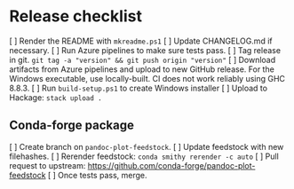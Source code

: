 # Release checklist

[ ] Render the README with `mkreadme.ps1`
[ ] Update CHANGELOG.md if necessary.
[ ] Run Azure pipelines to make sure tests pass.
[ ] Tag release in git.
    `git tag -a "version" && git push origin "version"`
[ ] Download artifacts from Azure pipelines and upload to new GitHub release.
    For the Windows executable, use locally-built. CI does not work reliably using GHC 8.8.3.
[ ] Run `build-setup.ps1` to create Windows installer
[ ] Upload to Hackage: `stack upload .`

## Conda-forge package
[ ] Create branch on `pandoc-plot-feedstock`.
[ ] Update feedstock with new filehashes. 
[ ] Rerender feedstock: `conda smithy rerender -c auto` 
[ ] Pull request to upstream: https://github.com/conda-forge/pandoc-plot-feedstock
[ ] Once tests pass, merge.